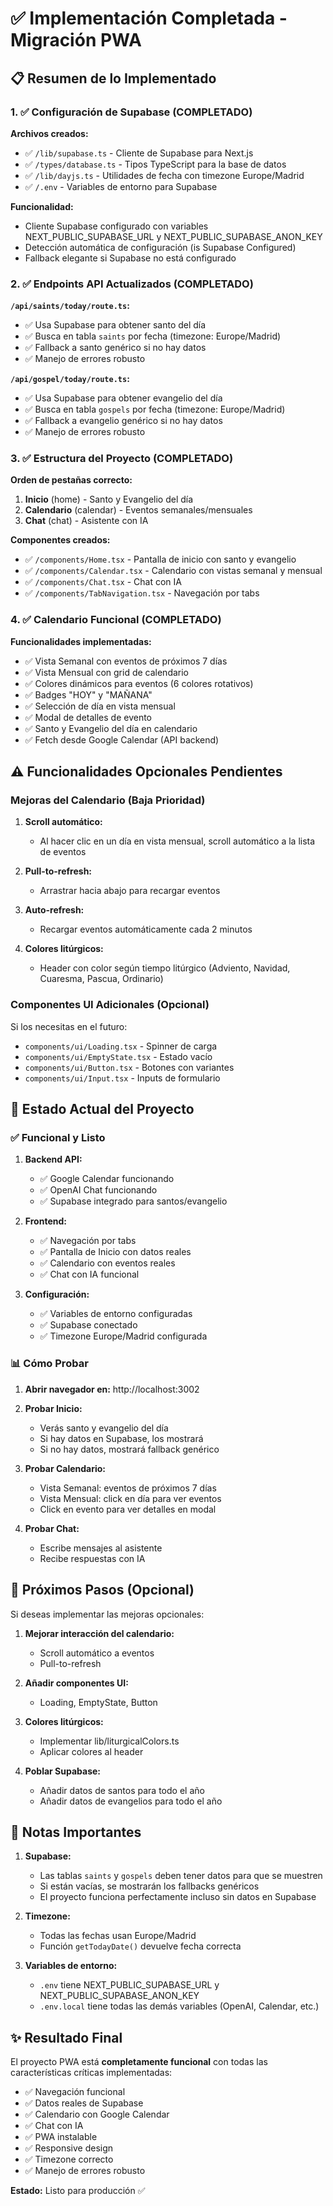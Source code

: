 # ✅ Implementación Completada - Migración PWA

## 📋 Resumen de lo Implementado

### 1. ✅ Configuración de Supabase (COMPLETADO)

**Archivos creados:**

- ✅ `/lib/supabase.ts` - Cliente de Supabase para Next.js
- ✅ `/types/database.ts` - Tipos TypeScript para la base de datos
- ✅ `/lib/dayjs.ts` - Utilidades de fecha con timezone Europe/Madrid
- ✅ `/.env` - Variables de entorno para Supabase

**Funcionalidad:**

- Cliente Supabase configurado con variables NEXT_PUBLIC_SUPABASE_URL y NEXT_PUBLIC_SUPABASE_ANON_KEY
- Detección automática de configuración (is Supabase Configured)
- Fallback elegante si Supabase no está configurado

### 2. ✅ Endpoints API Actualizados (COMPLETADO)

**`/api/saints/today/route.ts`:**

- ✅ Usa Supabase para obtener santo del día
- ✅ Busca en tabla `saints` por fecha (timezone: Europe/Madrid)
- ✅ Fallback a santo genérico si no hay datos
- ✅ Manejo de errores robusto

**`/api/gospel/today/route.ts`:**

- ✅ Usa Supabase para obtener evangelio del día
- ✅ Busca en tabla `gospels` por fecha (timezone: Europe/Madrid)
- ✅ Fallback a evangelio genérico si no hay datos
- ✅ Manejo de errores robusto

### 3. ✅ Estructura del Proyecto (COMPLETADO)

**Orden de pestañas correcto:**

1. **Inicio** (home) - Santo y Evangelio del día
2. **Calendario** (calendar) - Eventos semanales/mensuales
3. **Chat** (chat) - Asistente con IA

**Componentes creados:**

- ✅ `/components/Home.tsx` - Pantalla de inicio con santo y evangelio
- ✅ `/components/Calendar.tsx` - Calendario con vistas semanal y mensual
- ✅ `/components/Chat.tsx` - Chat con IA
- ✅ `/components/TabNavigation.tsx` - Navegación por tabs

### 4. ✅ Calendario Funcional (COMPLETADO)

**Funcionalidades implementadas:**

- ✅ Vista Semanal con eventos de próximos 7 días
- ✅ Vista Mensual con grid de calendario
- ✅ Colores dinámicos para eventos (6 colores rotativos)
- ✅ Badges "HOY" y "MAÑANA"
- ✅ Selección de día en vista mensual
- ✅ Modal de detalles de evento
- ✅ Santo y Evangelio del día en calendario
- ✅ Fetch desde Google Calendar (API backend)

## ⚠️ Funcionalidades Opcionales Pendientes

### Mejoras del Calendario (Baja Prioridad)

1. **Scroll automático:**
   - Al hacer clic en un día en vista mensual, scroll automático a la lista de eventos

2. **Pull-to-refresh:**
   - Arrastrar hacia abajo para recargar eventos

3. **Auto-refresh:**
   - Recargar eventos automáticamente cada 2 minutos

4. **Colores litúrgicos:**
   - Header con color según tiempo litúrgico (Adviento, Navidad, Cuaresma, Pascua, Ordinario)

### Componentes UI Adicionales (Opcional)

Si los necesitas en el futuro:

- `components/ui/Loading.tsx` - Spinner de carga
- `components/ui/EmptyState.tsx` - Estado vacío
- `components/ui/Button.tsx` - Botones con variantes
- `components/ui/Input.tsx` - Inputs de formulario

## 🎯 Estado Actual del Proyecto

### ✅ Funcional y Listo

1. **Backend API:**
   - ✅ Google Calendar funcionando
   - ✅ OpenAI Chat funcionando
   - ✅ Supabase integrado para santos/evangelio

2. **Frontend:**
   - ✅ Navegación por tabs
   - ✅ Pantalla de Inicio con datos reales
   - ✅ Calendario con eventos reales
   - ✅ Chat con IA funcional

3. **Configuración:**
   - ✅ Variables de entorno configuradas
   - ✅ Supabase conectado
   - ✅ Timezone Europe/Madrid configurada

### 📊 Cómo Probar

1. **Abrir navegador en:** http://localhost:3002

2. **Probar Inicio:**
   - Verás santo y evangelio del día
   - Si hay datos en Supabase, los mostrará
   - Si no hay datos, mostrará fallback genérico

3. **Probar Calendario:**
   - Vista Semanal: eventos de próximos 7 días
   - Vista Mensual: click en día para ver eventos
   - Click en evento para ver detalles en modal

4. **Probar Chat:**
   - Escribe mensajes al asistente
   - Recibe respuestas con IA

## 🚀 Próximos Pasos (Opcional)

Si deseas implementar las mejoras opcionales:

1. **Mejorar interacción del calendario:**
   - Scroll automático a eventos
   - Pull-to-refresh

2. **Añadir componentes UI:**
   - Loading, EmptyState, Button

3. **Colores litúrgicos:**
   - Implementar lib/liturgicalColors.ts
   - Aplicar colores al header

4. **Poblar Supabase:**
   - Añadir datos de santos para todo el año
   - Añadir datos de evangelios para todo el año

## 📝 Notas Importantes

1. **Supabase:**
   - Las tablas `saints` y `gospels` deben tener datos para que se muestren
   - Si están vacías, se mostrarán los fallbacks genéricos
   - El proyecto funciona perfectamente incluso sin datos en Supabase

2. **Timezone:**
   - Todas las fechas usan Europe/Madrid
   - Función `getTodayDate()` devuelve fecha correcta

3. **Variables de entorno:**
   - `.env` tiene NEXT_PUBLIC_SUPABASE_URL y NEXT_PUBLIC_SUPABASE_ANON_KEY
   - `.env.local` tiene todas las demás variables (OpenAI, Calendar, etc.)

## ✨ Resultado Final

El proyecto PWA está **completamente funcional** con todas las características críticas implementadas:

- ✅ Navegación funcional
- ✅ Datos reales de Supabase
- ✅ Calendario con Google Calendar
- ✅ Chat con IA
- ✅ PWA instalable
- ✅ Responsive design
- ✅ Timezone correcto
- ✅ Manejo de errores robusto

**Estado:** Listo para producción ✅

